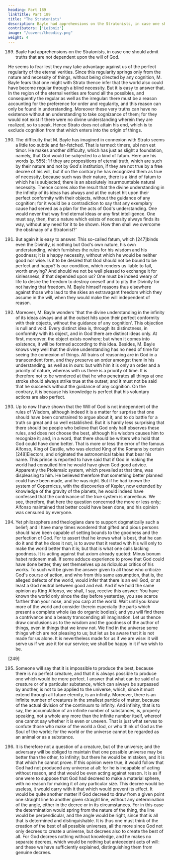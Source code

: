 ```yaml
---
heading: Part 189
linkTitle: Part 189
title: "The Stratonists"
description: Bayle had apprehensions on the Stratonists, in case one should admit truths that are not dependent upon the will of God
contributors: ['Leibniz']
image: "/covers/theodicy.png"
weight: 4
---
```



189. Bayle had apprehensions on the Stratonists, in case one should admit truths that are not dependent upon the will of God.

He seems to fear lest they may take advantage against us of the perfect regularity of the eternal verities. Since this regularity springs only from the nature and necessity of things, without being directed by any cognition, M. Bayle fears that one might with Strato thence infer that the world also could have become regular through a blind necessity. But it is easy to answer that. In the region of the eternal verities are found all the possibles, and consequently the regular as well as the irregular: there must be a reason accounting for the preference for order and regularity, and this reason can only be found in understanding. Moreover these very truths can have no existence without an understanding to take cognizance of them; for they would not exist if there were no divine understanding wherein they are realized, so to speak. Hence Strato does not attain his end, which is to exclude cognition from that which enters into the origin of things.

190. The difficulty that M. Bayle has imagined in connexion with Strato seems a little too subtle and far-fetched. That is termed: timere, ubi non est timor. He makes another difficulty, which has just as slight a foundation, namely, that God would be subjected to a kind of fatum. Here are his words (p. 555): 'If they are propositions of eternal truth, which are such by their nature and not by God's institution, if they are not true by a free decree of his will, but if on the contrary he has recognized them as true of necessity, because such was their nature, there is a kind of fatum to which he is subjected; there is an absolutely insurmountable natural necessity. Thence comes also the result that the divine understanding in the infinity of its ideas has always and at the outset hit upon their perfect conformity with their objects, without the guidance of any cognition; for it would be a contradiction to say that any exemplary cause had served as a plan for the acts of God's understanding. One would never that way find eternal ideas or any first intelligence. One must say, then, that a nature which exists of necessity always finds its way, without any need for it to be shown. How then shall we overcome the obstinacy of a Stratonist?'

191. But again it is easy to answer. This so-called fatum, which [247]binds even the Divinity, is nothing but God's own nature, his own understanding, which furnishes the rules for his wisdom and his goodness; it is a happy necessity, without which he would be neither good nor wise. Is it to be desired that God should not be bound to be perfect and happy? Is our condition, which renders us liable to fail, worth envying? And should we not be well pleased to exchange it for sinlessness, if that depended upon us? One must be indeed weary of life to desire the freedom to destroy oneself and to pity the Divinity for not having that freedom. M. Bayle himself reasons thus elsewhere against those who laud to the skies an extravagant freedom which they assume in the will, when they would make the will independent of reason.

192. Moreover, M. Bayle wonders 'that the divine understanding in the infinity of its ideas always and at the outset hits upon their perfect conformity with their objects, without the guidance of any cognition'. This objection is null and void. Every distinct idea is, through its distinctness, in conformity with its object, and in God there are distinct ideas only. At first, moreover, the object exists nowhere; but when it comes into existence, it will be formed according to this idea. Besides, M. Bayle knows very well that the divine understanding has no need of time for seeing the connexion of things. All trains of reasoning are in God in a transcendent form, and they preserve an order amongst them in his understanding, as well as in ours: but with him it is only an order and a priority of nature, whereas with us there is a priority of time. It is therefore not to be wondered at that he who penetrates all things at one stroke should always strike true at the outset; and it must not be said that he succeeds without the guidance of any cognition. On the contrary, it is because his knowledge is perfect that his voluntary actions are also perfect.

193. Up to now I have shown that the Will of God is not independent of the rules of Wisdom, although indeed it is a matter for surprise that one should have been constrained to argue about it, and to do battle for a truth so great and so well established. But it is hardly less surprising that there should be people who believe that God only half observes these rules, and does not choose the best, although his wisdom causes him to recognize it; and, in a word, that there should be writers who hold that God could have done better. That is more or less the error of the famous Alfonso, King of Castile, who was elected King of the Romans by certain [248]Electors, and originated the astronomical tables that bear his name. This prince is reported to have said that if God in making the world had consulted him he would have given God good advice. Apparently the Ptolemaic system, which prevailed at that time, was displeasing to him. He believed therefore that something better planned could have been made, and he was right. But if he had known the system of Copernicus, with the discoveries of Kepler, now extended by knowledge of the gravity of the planets, he would indeed have confessed that the contrivance of the true system is marvellous. We see, therefore, that here the question concerned the more or less only; Alfonso maintained that better could have been done, and his opinion was censured by everyone.

194. Yet philosophers and theologians dare to support dogmatically such a belief; and I have many times wondered that gifted and pious persons should have been capable of setting bounds to the goodness and the perfection of God. For to assert that he knows what is best, that he can do it and that he does it not, is to avow that it rested with his will only to make the world better than it is; but that is what one calls lacking goodness. It is acting against that axiom already quoted: Minus bonum habet rationem mali. If some adduce experience to prove that God could have done better, they set themselves up as ridiculous critics of his works. To such will be given the answer given to all those who criticize God's course of action, and who from this same assumption, that is, the alleged defects of the world, would infer that there is an evil God, or at least a God neutral between good and evil. And if we hold the same opinion as King Alfonso, we shall, I say, receive this answer: You have known the world only since the day before yesterday, you see scarce farther than your nose, and you carp at the world. Wait until you know more of the world and consider therein especially the parts which present a complete whole (as do organic bodies); and you will find there a contrivance and a beauty transcending all imagination. Let us thence draw conclusions as to the wisdom and the goodness of the author of things, even in things that we know not. We find in the universe some things which are not pleasing to us; but let us be aware that it is not made for us alone. It is nevertheless made for us if we are wise: it will serve us if we use it for our service; we shall be happy in it if we wish to be.

[249]

195. Someone will say that it is impossible to produce the best, because there is no perfect creature, and that it is always possible to produce one which would be more perfect. I answer that what can be said of a creature or of a particular substance, which can always be surpassed by another, is not to be applied to the universe, which, since it must extend through all future eternity, is an infinity. Moreover, there is an infinite number of creatures in the smallest particle of matter, because of the actual division of the continuum to infinity. And infinity, that is to say, the accumulation of an infinite number of substances, is, properly speaking, not a whole any more than the infinite number itself, whereof one cannot say whether it is even or uneven. That is just what serves to confute those who make of the world a God, or who think of God as the Soul of the world; for the world or the universe cannot be regarded as an animal or as a substance.

196. It is therefore not a question of a creature, but of the universe; and the adversary will be obliged to maintain that one possible universe may be better than the other, to infinity; but there he would be mistaken, and it is that which he cannot prove. If this opinion were true, it would follow that God had not produced any universe at all: for he is incapable of acting without reason, and that would be even acting against reason. It is as if one were to suppose that God had decreed to make a material sphere, with no reason for making it of any particular size. This decree would be useless, it would carry with it that which would prevent its effect. It would be quite another matter if God decreed to draw from a given point one straight line to another given straight line, without any determination of the angle, either in the decree or in its circumstances. For in this case the determination would spring from the nature of the thing, the line would be perpendicular, and the angle would be right, since that is all that is determined and distinguishable. It is thus one must think of the creation of the best of all possible universes, all the more since God not only decrees to create a universe, but decrees also to create the best of all. For God decrees nothing without knowledge, and he makes no separate decrees, which would be nothing but antecedent acts of will: and these we have sufficiently explained, distinguishing them from genuine decrees.
